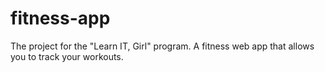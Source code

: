 fitness-app
===========

The project for the "Learn IT, Girl" program. A fitness web app that allows you to track your workouts.
